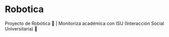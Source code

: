 # Robotica
Proyecto de Robótica 🤖 | Monitoriza académica con ISU (Interacción Social Universitaria) 📌
